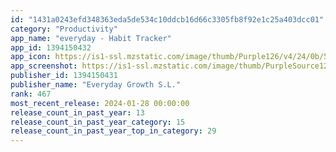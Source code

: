 ```yaml
---
id: "1431a0243efd348363eda5de534c10ddcb16d66c3305fb8f92e1c25a403dcc01"
category: "Productivity"
app_name: "everyday - Habit Tracker"
app_id: 1394150432
app_icon: https://is1-ssl.mzstatic.com/image/thumb/Purple126/v4/24/0b/5d/240b5d0c-7137-8614-ac6b-3e89b56277fc/AppIcon-0-0-1x_U007emarketing-0-6-0-85-220.png/1024x1024bb.png
app_screenshot: https://is1-ssl.mzstatic.com/image/thumb/PurpleSource123/v4/a1/33/9f/a1339f76-9bd7-6e8d-b4e3-a2bc9544cd4a/b07cbc87-557b-4869-95f3-245017a29df9_1-iPhone-6.5-0-Main@3x.png/1242x2688bb.png
publisher_id: 1394150431
publisher_name: "Everyday Growth S.L."
rank: 467
most_recent_release: 2024-01-28 00:00:00
release_count_in_past_year: 13
release_count_in_past_year_category: 15
release_count_in_past_year_top_in_category: 29
---
```

